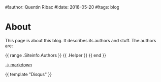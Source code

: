 #!author: Quentin Ribac
#!date: 2018-05-20
#!tags: blog

# About
This page is about this blog. It describes its authors and stuff. The authors are:

{{ range .Siteinfo.Authors }}
	{{ .Helper }}
{{ end }}

[&rarr; markdown](/markdown.html)

{{ template "Disqus" }}
